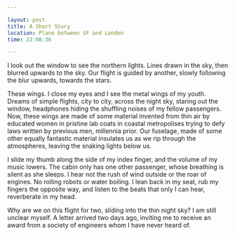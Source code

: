 ```yaml
---

layout: post
title: A Short Story
location: Plane between SF and London
time: 22:08:36

---
```


I look out the window to see the northern lights. Lines drawn in the sky, then blurred upwards to the sky. Our flight is guided by another, slowly following the blur upwards, towards the stars.

These wings. I close my eyes and I see the metal wings of my youth. Dreams of simple flights, city to city, across the night sky, staring out the window, headphones hiding the shuffling noises of my fellow passengers. Now, these wings are made of some material invented from thin air by educated women in pristine lab coats in coastal metropolises trying to defy laws written by previous men, millennia prior. Our fuselage, made of some other equally fantastic material insulates us as we rip through the atmospheres, leaving the snaking lights below us.

I slide my thumb along the side of my index finger, and the volume of my music lowers. The cabin only has one other passenger, whose breathing is silent as she sleeps. I hear not the rush of wind outside or the roar of engines. No rolling robots or water boiling. I lean back in my seat, rub my fingers the opposite way, and listen to the beats that only I can hear, reverberate in my head.

Why are we on this flight for two, sliding into the thin night sky? I am still unclear myself. A letter arrived two days ago, inviting me to receive an award from a society of engineers whom I have never heard of.
